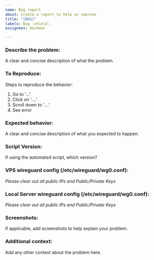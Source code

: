 ```yaml
---
name: Bug report
about: Create a report to help us improve
title: "[BUG]"
labels: Bug :shield:,
assignees: mochman

---
```


### Describe the problem:
A clear and concise description of what the problem.

### To Reproduce:
Steps to reproduce the behavior:
1. Go to '...'
2. Click on '....'
3. Scroll down to '....'
4. See error

### Expected behavior:
A clear and concise description of what you expected to happen.

### Script Version:
If using the automated script, which version?

### VPS wireguard config (/etc/wireguard/wg0.conf):
*Please clear out all public IPs and Public/Private Keys*

### Local Server wireguard config (/etc/wireguard/wg0.conf):
*Please clear out all public IPs and Public/Private Keys*

### Screenshots:
If applicable, add screenshots to help explain your problem.

### Additional context:
Add any other context about the problem here.
